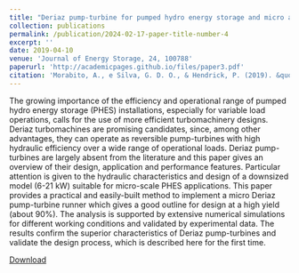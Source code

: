 ```yaml
---
title: "Deriaz pump-turbine for pumped hydro energy storage and micro applications"
collection: publications
permalink: /publication/2024-02-17-paper-title-number-4
excerpt: ''
date: 2019-04-10
venue: 'Journal of Energy Storage, 24, 100788'
paperurl: 'http://academicpages.github.io/files/paper3.pdf'
citation: 'Morabito, A., e Silva, G. D. O., & Hendrick, P. (2019). &quot;Deriaz pump-turbine for pumped hydro energy storage and micro applications.&quot; <i>Journal of Energy Storage, 24,</i> 100788'
---
```


The growing importance of the efficiency and operational range of pumped hydro energy storage (PHES) installations, especially for variable load operations, calls for the use of more efficient turbomachinery designs. Deriaz turbomachines are promising candidates, since, among other advantages, they can operate as reversible pump-turbines with high hydraulic efficiency over a wide range of operational loads. Deriaz pump-turbines are largely absent from the literature and this paper gives an overview of their design, application and performance features. Particular attention is given to the hydraulic characteristics and design of a downsized model (6-21 kW) suitable for micro-scale PHES applications. This paper provides a practical and easily-built method to implement a micro Deriaz pump-turbine runner which gives a good outline for design at a high yield (about 90%). The analysis is supported by extensive numerical simulations for different working conditions and validated by experimental data. The results confirm the superior characteristics of Deriaz pump-turbines and validate the design process, which is described here for the first time.


[Download](https://doi.org/10.1016/j.est.2019.100788)